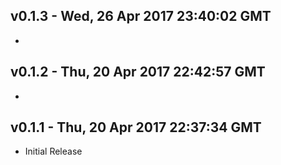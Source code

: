 v0.1.3 - Wed, 26 Apr 2017 23:40:02 GMT
--------------------------------------

- 


v0.1.2 - Thu, 20 Apr 2017 22:42:57 GMT
--------------------------------------

- 


v0.1.1 - Thu, 20 Apr 2017 22:37:34 GMT
--------------------------------------

- Initial Release

